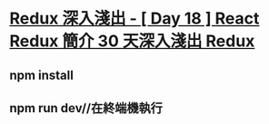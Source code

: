 # [Redux 深入淺出 - [ Day 18 ] React Redux 簡介 30 天深入淺出 Redux](https://ithelp.ithome.com.tw/articles/10289539)

## npm install

## npm run dev//在終端機執行
